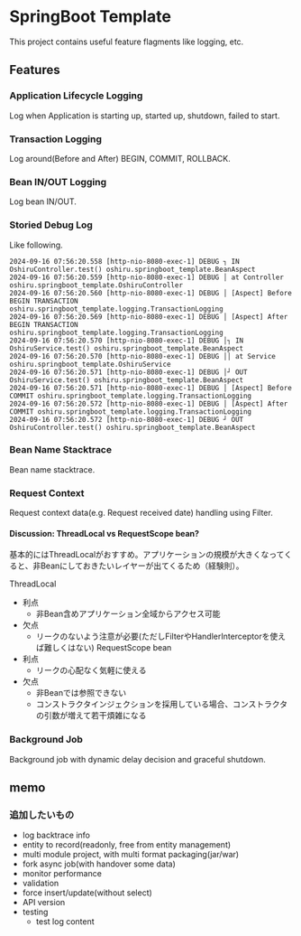 # SpringBoot Template

This project contains useful feature flagments like logging, etc.

## Features

### Application Lifecycle Logging

Log when Application is starting up, started up, shutdown, failed to start.

### Transaction Logging

Log around(Before and After) BEGIN, COMMIT, ROLLBACK.

### Bean IN/OUT Logging

Log bean IN/OUT.

### Storied Debug Log

Like following.

```
2024-09-16 07:56:20.558 [http-nio-8080-exec-1] DEBUG ┐ IN OshiruController.test() oshiru.springboot_template.BeanAspect
2024-09-16 07:56:20.559 [http-nio-8080-exec-1] DEBUG │ at Controller oshiru.springboot_template.OshiruController
2024-09-16 07:56:20.560 [http-nio-8080-exec-1] DEBUG │ [Aspect] Before BEGIN TRANSACTION oshiru.springboot_template.logging.TransactionLogging
2024-09-16 07:56:20.569 [http-nio-8080-exec-1] DEBUG │ [Aspect] After BEGIN TRANSACTION oshiru.springboot_template.logging.TransactionLogging
2024-09-16 07:56:20.570 [http-nio-8080-exec-1] DEBUG │┐ IN OshiruService.test() oshiru.springboot_template.BeanAspect
2024-09-16 07:56:20.570 [http-nio-8080-exec-1] DEBUG ││ at Service oshiru.springboot_template.OshiruService
2024-09-16 07:56:20.571 [http-nio-8080-exec-1] DEBUG │┘ OUT OshiruService.test() oshiru.springboot_template.BeanAspect
2024-09-16 07:56:20.571 [http-nio-8080-exec-1] DEBUG │ [Aspect] Before COMMIT oshiru.springboot_template.logging.TransactionLogging
2024-09-16 07:56:20.572 [http-nio-8080-exec-1] DEBUG │ [Aspect] After COMMIT oshiru.springboot_template.logging.TransactionLogging
2024-09-16 07:56:20.572 [http-nio-8080-exec-1] DEBUG ┘ OUT OshiruController.test() oshiru.springboot_template.BeanAspect
```

### Bean Name Stacktrace

Bean name stacktrace.

### Request Context

Request context data(e.g. Request received date) handling using Filter.

#### Discussion: ThreadLocal vs RequestScope bean?

基本的にはThreadLocalがおすすめ。アプリケーションの規模が大きくなってくると、非Beanにしておきたいレイヤーが出てくるため（経験則）。

ThreadLocal
- 利点
  - 非Bean含めアプリケーション全域からアクセス可能
- 欠点
  - リークのないよう注意が必要(ただしFilterやHandlerInterceptorを使えば難しくはない)
RequestScope bean
- 利点
  - リークの心配なく気軽に使える
- 欠点
  - 非Beanでは参照できない
  - コンストラクタインジェクションを採用している場合、コンストラクタの引数が増えて若干煩雑になる

### Background Job

Background job with dynamic delay decision and graceful shutdown.

## memo
### 追加したいもの
- log backtrace info
- entity to record(readonly, free from entity management)
- multi module project, with multi format packaging(jar/war)
- fork async job(with handover some data)
- monitor performance
- validation
- force insert/update(without select)
- API version
- testing
    - test log content